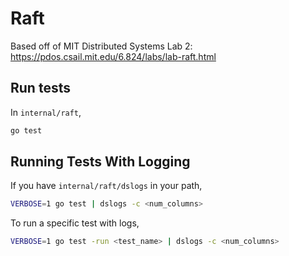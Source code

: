 # Raft

Based off of MIT Distributed Systems Lab 2: https://pdos.csail.mit.edu/6.824/labs/lab-raft.html

## Run tests

In `internal/raft`,

```sh
go test
```

## Running Tests With Logging

If you have `internal/raft/dslogs` in your path,

```sh
VERBOSE=1 go test | dslogs -c <num_columns>
```

To run a specific test with logs,

```sh
VERBOSE=1 go test -run <test_name> | dslogs -c <num_columns>
```
